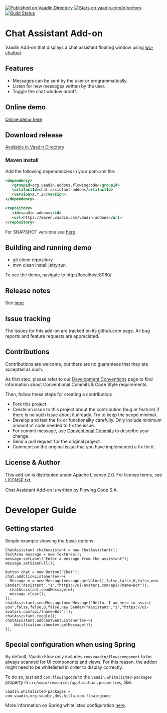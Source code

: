 [![Published on Vaadin Directory](https://img.shields.io/badge/Vaadin%20Directory-published-00b4f0.svg)](https://vaadin.com/directory/component/chat-assistant)
[![Stars on vaadin.com/directory](https://img.shields.io/vaadin-directory/star/app-layout-addon.svg)](https://vaadin.com/directory/component/chat-assistant)
[![Build Status](https://jenkins.flowingcode.com/job/ChatAssistant-addon/badge/icon)](https://jenkins.flowingcode.com/job/ChatAssistant-addon)

# Chat Assistant Add-on

Vaadin Add-on that displays a chat assistant floating window using [wc-chatbot](https://github.com/yishiashia/wc-chatbot).

## Features

* Messages can be sent by the user or programmatically.
* Listen for new messages written by the user.
* Toggle the chat window on/off.

## Online demo

[Online demo here](http://addonsv24.flowingcode.com/chat-assistant)

## Download release

[Available in Vaadin Directory](https://vaadin.com/directory/component/chat-assistant)

### Maven install

Add the following dependencies in your pom.xml file:

```xml
<dependency>
   <groupId>org.vaadin.addons.flowingcode</groupId>
   <artifactId>chat-assistant-addon</artifactId>
   <version>X.Y.Z</version>
</dependency>
```
<!-- the above dependency should be updated with latest released version information -->

```xml
<repository>
   <id>vaadin-addons</id>
   <url>https://maven.vaadin.com/vaadin-addons</url>
</repository>
```

For SNAPSHOT versions see [here](https://maven.flowingcode.com/snapshots/).

## Building and running demo

- git clone repository
- mvn clean install jetty:run

To see the demo, navigate to http://localhost:8080/

## Release notes

See [here](https://github.com/FlowingCode/ChatAssistant/releases)

## Issue tracking

The issues for this add-on are tracked on its github.com page. All bug reports and feature requests are appreciated. 

## Contributions

Contributions are welcome, but there are no guarantees that they are accepted as such. 

As first step, please refer to our [Development Conventions](https://github.com/FlowingCode/DevelopmentConventions) page to find information about Conventional Commits & Code Style requirements.

Then, follow these steps for creating a contribution:

- Fork this project.
- Create an issue to this project about the contribution (bug or feature) if there is no such issue about it already. Try to keep the scope minimal.
- Develop and test the fix or functionality carefully. Only include minimum amount of code needed to fix the issue.
- For commit message, use [Conventional Commits](https://github.com/FlowingCode/DevelopmentConventions/blob/main/conventional-commits.md) to describe your change.
- Send a pull request for the original project.
- Comment on the original issue that you have implemented a fix for it.

## License & Author

This add-on is distributed under Apache License 2.0. For license terms, see LICENSE.txt.

Chat Assistant Add-on is written by Flowing Code S.A.

# Developer Guide

## Getting started

Simple example showing the basic options:

	ChatAssistant chatAssistant = new ChatAssistant();
	TextArea message = new TextArea();
	message.setLabel("Enter a message from the assistant");
	message.setSizeFull();
	
	Button chat = new Button("Chat");
	chat.addClickListener(ev->{
	  Message m = new Message(message.getValue(),false,false,0,false,new Sender("Assistant","1","https://ui-avatars.com/api/?name=Bot"));
	  chatAssistant.sendMessage(m);
	  message.clear();
	});
	chatAssistant.sendMessage(new Message("Hello, I am here to assist you",false,false,0,false,new Sender("Assistant","1","https://ui-avatars.com/api/?name=Bot")));
	chatAssistant.toggle();
	chatAssistant.addChatSentListener(ev->{
		Notification.show(ev.getMessage());
	});

## Special configuration when using Spring

By default, Vaadin Flow only includes ```com/vaadin/flow/component``` to be always scanned for UI components and views. For this reason, the addon might need to be whitelisted in order to display correctly. 

To do so, just add ```com.flowingcode``` to the ```vaadin.whitelisted-packages``` property in ```src/main/resources/application.properties```, like:

```vaadin.whitelisted-packages = com.vaadin,org.vaadin,dev.hilla,com.flowingcode```
 
More information on Spring whitelisted configuration [here](https://vaadin.com/docs/latest/integrations/spring/configuration/#configure-the-scanning-of-packages).
